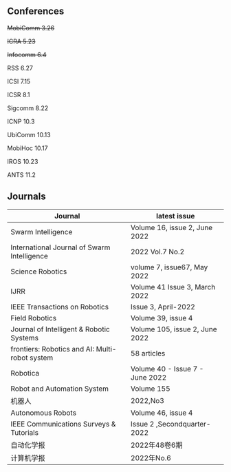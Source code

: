 ## Conferences
~~MobiComm	3.26~~

~~ICRA	5.23~~

~~Infocomm	6.4~~

RSS	6.27

ICSI	7.15

ICSR	8.1

Sigcomm	8.22

ICNP	10.3

UbiComm	10.13

MobiHoc	10.17

IROS	10.23

ANTS 11.2

## Journals
| Journal | latest issue |
| ------- | ------------ |
| Swarm Intelligence | Volume 16, issue 2, June 2022 |
| International Journal of Swarm Intelligence | 2022 Vol.7 No.2 |
| Science Robotics | volume 7, issue67, May 2022 |
| IJRR | Volume 41 Issue 3, March 2022 |
| IEEE Transactions on Robotics | Issue 3, April-2022 |
| Field Robotics | Volume 39, issue 4 |
| Journal of Intelligent & Robotic Systems | Volume 105, issue 2, June 2022 |
| frontiers: Robotics and AI: Multi-robot system | 58 articles |
| Robotica | Volume 40 - Issue 7 - June 2022 |
| Robot and Automation System | Volume 155 |
| 机器人 | 2022,No3 |
| Autonomous Robots | Volume 46, issue 4 |
| IEEE Communications Surveys & Tutorials | Issue 2 ,Secondquarter-2022 |
| 自动化学报 | 2022年48卷6期 |
| 计算机学报 | 2022年No.6 |

